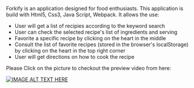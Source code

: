 Forkify is an application designed for food enthusiasts. This application is build with Html5, Css3, Java Script, Webpack. It allows the use:

- User will get a list of recipies according to the keyword search
- User can check the selected recipe's list of ingredients and serving
- Favorite a specific recipe by clicking on the heart in the middle
- Consult the list of favorite recipes (stored in the browser's localStorage) by clicking on the heart in the top right corner
- User will get directions on how to cook the recipe


Please Click on the picture to checkout the preview video from here:

[![IMAGE ALT TEXT HERE](https://img.youtube.com/vi/QuisbJNRdas/0.jpg)](https://www.youtube.com/watch?v=QuisbJNRdas)

